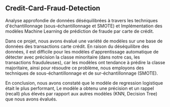 ## Credit-Card-Fraud-Detection
Analyse approfondie de données déséquilibrées à travers les techniques d'échantillonnage (sous-échantillonnage et SMOTE) et Implémentation des modèles Machine Learning de prédiction de fraude par carte de crédit.

Dans ce projet, nous avons évalué une variété de modèles sur une base de données des transactions carte crédit. En raison du déséquilibre des données, il est difficile pour les modèles d'apprentissage automatique de détecter avec précision la classe minoritaire (dans notre cas, les transactions frauduleuses), car les modèles ont tendance à prédire la classe majoritaire, ainsi pour résoudre ce problème, nous employons des techniques de sous-échantillonnage et de sur-échantillonnage (SMOTE).

En conclusion, nous avons constaté que le modèle de regression logistique était le plus performant, Le modèle a obtenu une précision et un rappel (recall) plus élevés par rapport aux autres modèles (KNN, Decision Tree) que nous avons évalués.
